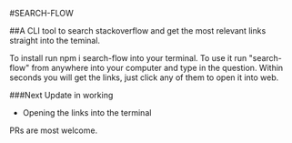 #SEARCH-FLOW

##A CLI tool to search stackoverflow and get the most relevant links straight into the teminal.


To install run npm i search-flow into your terminal.
To use it run "search-flow" from anywhere into your computer and type in the question. Within seconds you will get the links, just click any of them to open it into web.


###Next Update in working 
- Opening the links into the terminal


PRs are most welcome. 

